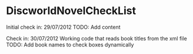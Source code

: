 DiscworldNovelCheckList
=======================
Initial check in:	29/07/2012
TODO:	Add content

Check in:			30/07/2012
Working code that reads book titles from the xml file
TODO:	Add book names to check boxes dynamically